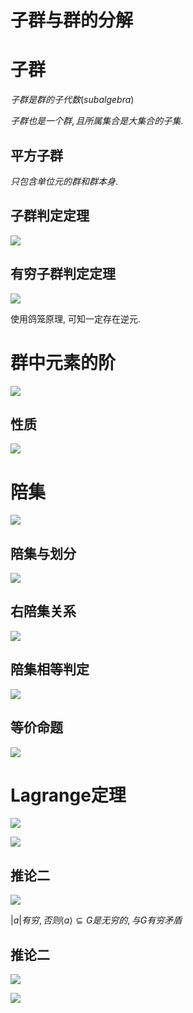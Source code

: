 # 子群与群的分解

# 子群

$子群是群的子代数(subalgebra)$

$子群也是一个群, 且所属集合是大集合的子集.$

## 平方子群

$只包含单位元的群和群本身.$

## 子群判定定理

![](./image/2020-11-23-11-58-53.png)

## 有穷子群判定定理

![](./image/2020-11-26-10-21-39.png)

使用鸽笼原理, 可知一定存在逆元.

# 群中元素的阶

![](./image/2020-11-26-10-56-12.png)

## 性质

![](./image/2020-11-26-10-56-29.png)

# 陪集

![](./image/2020-11-26-10-55-38.png)

## 陪集与划分

![](./image/2020-11-26-11-23-53.png)

## 右陪集关系

![](./image/2020-11-26-11-25-11.png)

## 陪集相等判定

![](./image/2020-11-26-11-25-47.png)

## 等价命题

![](./image/2020-11-26-11-31-13.png)

# Lagrange定理

![](./image/2020-11-26-11-43-22.png)

![](./image/2020-11-26-11-43-31.png)

## 推论二

![](./image/2020-11-26-11-55-08.png)

$|a|有穷, 否则\langle a\rangle \subseteq G是无穷的, 与G有穷矛盾$

## 推论二

![](./image/2020-11-26-11-56-18.png)

![](./image/2020-11-26-11-58-09.png)

